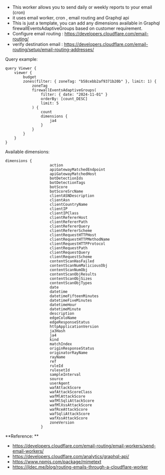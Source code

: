 - This worker allows you to send daily or weekly reports to your email (cron)
- it uses email worker, cron , email routing and Graphql api
- This is just a template, you can add any dimensions available in Graphql firewallEventsAdaptiveGroups based on customer requirement.
- Configure email routing : https://developers.cloudflare.com/email-routing/
- verify destination email : https://developers.cloudflare.com/email-routing/setup/email-routing-addresses/




Query example:
```
query Viewer {
    viewer {
        budget
        zones(filter: { zoneTag: "b58cebb2af9371b20b" }, limit: 1) {
            zoneTag
            firewallEventsAdaptiveGroups(
                filter: { date: "2024-11-01" }
                orderBy: [count_DESC]
                limit: 5
            ) {
                count
                dimensions {
                    ja4
                }
            }
        }
    }
}
```
Available dimensions:
```
dimensions {
                    action
                    apiGatewayMatchedEndpoint
                    apiGatewayMatchedHost
                    botDetectionIds
                    botDetectionTags
                    botScore
                    botScoreSrcName
                    clientASNDescription
                    clientAsn
                    clientCountryName
                    clientIP
                    clientIPClass
                    clientRefererHost
                    clientRefererPath
                    clientRefererQuery
                    clientRefererScheme
                    clientRequestHTTPHost
                    clientRequestHTTPMethodName
                    clientRequestHTTPProtocol
                    clientRequestPath
                    clientRequestQuery
                    clientRequestScheme
                    contentScanHasFailed
                    contentScanNumMaliciousObj
                    contentScanNumObj
                    contentScanObjResults
                    contentScanObjSizes
                    contentScanObjTypes
                    date
                    datetime
                    datetimeFifteenMinutes
                    datetimeFiveMinutes
                    datetimeHour
                    datetimeMinute
                    description
                    edgeColoName
                    edgeResponseStatus
                    httpApplicationVersion
                    ja3Hash
                    ja4
                    kind
                    matchIndex
                    originResponseStatus
                    originatorRayName
                    rayName
                    ref
                    ruleId
                    rulesetId
                    sampleInterval
                    source
                    userAgent
                    wafAttackScore
                    wafAttackScoreClass
                    wafMlAttackScore
                    wafMlSqliAttackScore
                    wafMlXssAttackScore
                    wafRceAttackScore
                    wafSqliAttackScore
                    wafXssAttackScore
                    zoneVersion
                }

```
**Reference: **

- https://developers.cloudflare.com/email-routing/email-workers/send-email-workers/
- https://developers.cloudflare.com/analytics/graphql-api/
- https://www.npmjs.com/package/mimetext
- https://jldec.me/blog/routing-emails-through-a-cloudflare-worker
